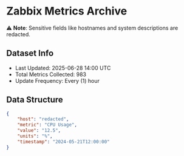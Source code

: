 # Zabbix Metrics Archive

⚠️ **Note**: Sensitive fields like hostnames and system descriptions are redacted.

## Dataset Info
- Last Updated: 2025-06-28 14:00 UTC
- Total Metrics Collected: 983
- Update Frequency: Every (1) hour

## Data Structure
```json
{
    "host": "redacted",
    "metric": "CPU Usage",
    "value": "12.5",
    "units": "%",
    "timestamp": "2024-05-21T12:00:00"
}
```
